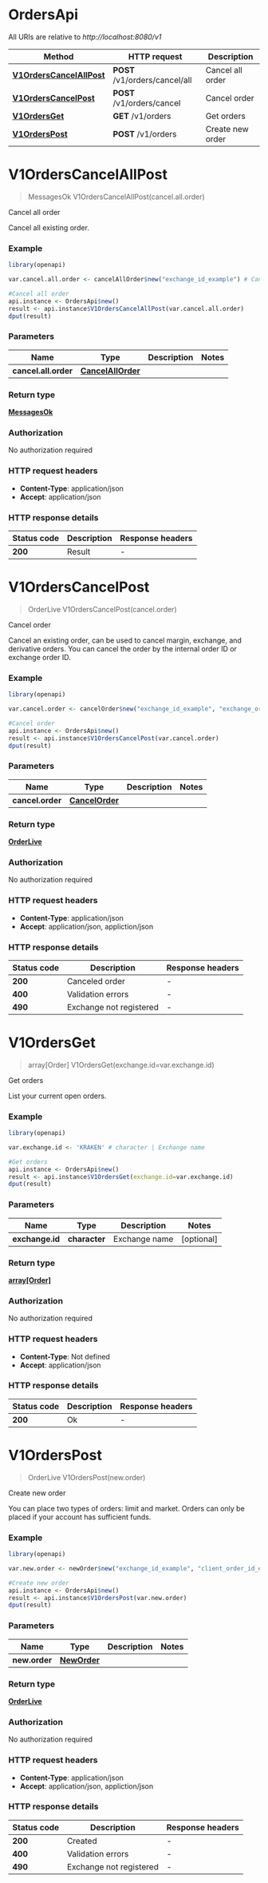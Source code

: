 # OrdersApi

All URIs are relative to *http://localhost:8080/v1*

Method | HTTP request | Description
------------- | ------------- | -------------
[**V1OrdersCancelAllPost**](OrdersApi.md#V1OrdersCancelAllPost) | **POST** /v1/orders/cancel/all | Cancel all order
[**V1OrdersCancelPost**](OrdersApi.md#V1OrdersCancelPost) | **POST** /v1/orders/cancel | Cancel order
[**V1OrdersGet**](OrdersApi.md#V1OrdersGet) | **GET** /v1/orders | Get orders
[**V1OrdersPost**](OrdersApi.md#V1OrdersPost) | **POST** /v1/orders | Create new order


# **V1OrdersCancelAllPost**
> MessagesOk V1OrdersCancelAllPost(cancel.all.order)

Cancel all order

Cancel all existing order.

### Example
```R
library(openapi)

var.cancel.all.order <- cancelAllOrder$new("exchange_id_example") # CancelAllOrder | 

#Cancel all order
api.instance <- OrdersApi$new()
result <- api.instance$V1OrdersCancelAllPost(var.cancel.all.order)
dput(result)
```

### Parameters

Name | Type | Description  | Notes
------------- | ------------- | ------------- | -------------
 **cancel.all.order** | [**CancelAllOrder**](CancelAllOrder.md)|  | 

### Return type

[**MessagesOk**](messagesOk.md)

### Authorization

No authorization required

### HTTP request headers

 - **Content-Type**: application/json
 - **Accept**: application/json

### HTTP response details
| Status code | Description | Response headers |
|-------------|-------------|------------------|
| **200** | Result |  -  |

# **V1OrdersCancelPost**
> OrderLive V1OrdersCancelPost(cancel.order)

Cancel order

Cancel an existing order, can be used to cancel margin, exchange, and derivative orders. You can cancel the order by the internal order ID or exchange order ID.

### Example
```R
library(openapi)

var.cancel.order <- cancelOrder$new("exchange_id_example", "exchange_order_id_example", "client_order_id_example") # CancelOrder | 

#Cancel order
api.instance <- OrdersApi$new()
result <- api.instance$V1OrdersCancelPost(var.cancel.order)
dput(result)
```

### Parameters

Name | Type | Description  | Notes
------------- | ------------- | ------------- | -------------
 **cancel.order** | [**CancelOrder**](CancelOrder.md)|  | 

### Return type

[**OrderLive**](orderLive.md)

### Authorization

No authorization required

### HTTP request headers

 - **Content-Type**: application/json
 - **Accept**: application/json, appliction/json

### HTTP response details
| Status code | Description | Response headers |
|-------------|-------------|------------------|
| **200** | Canceled order |  -  |
| **400** | Validation errors |  -  |
| **490** | Exchange not registered |  -  |

# **V1OrdersGet**
> array[Order] V1OrdersGet(exchange.id=var.exchange.id)

Get orders

List your current open orders.

### Example
```R
library(openapi)

var.exchange.id <- 'KRAKEN' # character | Exchange name

#Get orders
api.instance <- OrdersApi$new()
result <- api.instance$V1OrdersGet(exchange.id=var.exchange.id)
dput(result)
```

### Parameters

Name | Type | Description  | Notes
------------- | ------------- | ------------- | -------------
 **exchange.id** | **character**| Exchange name | [optional] 

### Return type

[**array[Order]**](order.md)

### Authorization

No authorization required

### HTTP request headers

 - **Content-Type**: Not defined
 - **Accept**: application/json

### HTTP response details
| Status code | Description | Response headers |
|-------------|-------------|------------------|
| **200** | Ok |  -  |

# **V1OrdersPost**
> OrderLive V1OrdersPost(new.order)

Create new order

You can place two types of orders: limit and market. Orders can only be placed if your account has sufficient funds.

### Example
```R
library(openapi)

var.new.order <- newOrder$new("exchange_id_example", "client_order_id_example", "symbol_exchange_example", "symbol_coinapi_example", 123, 123, "side_example", "order_type_example", timeInForce$new(), "expire_time_example", list("exec_inst_example")) # NewOrder | 

#Create new order
api.instance <- OrdersApi$new()
result <- api.instance$V1OrdersPost(var.new.order)
dput(result)
```

### Parameters

Name | Type | Description  | Notes
------------- | ------------- | ------------- | -------------
 **new.order** | [**NewOrder**](NewOrder.md)|  | 

### Return type

[**OrderLive**](orderLive.md)

### Authorization

No authorization required

### HTTP request headers

 - **Content-Type**: application/json
 - **Accept**: application/json, appliction/json

### HTTP response details
| Status code | Description | Response headers |
|-------------|-------------|------------------|
| **200** | Created |  -  |
| **400** | Validation errors |  -  |
| **490** | Exchange not registered |  -  |

